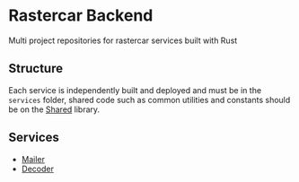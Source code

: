 # Rastercar Backend

Multi project repositories for rastercar services built with Rust

## Structure

Each service is independently built and deployed and must be in the `services` folder, shared code
such as common utilities and constants should be on the [Shared](./shared/readme.md) library.

## Services

- [Mailer](./services/mailer/readme.md)
- [Decoder](./services/decoder/readme.md)